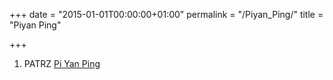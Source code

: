+++
date = "2015-01-01T00:00:00+01:00"
permalink = "/Piyan_Ping/"
title = "Piyan Ping"

+++

1.  PATRZ [Pi Yan Ping](/atopedia/Pi_Yan_Ping "wikilink")

